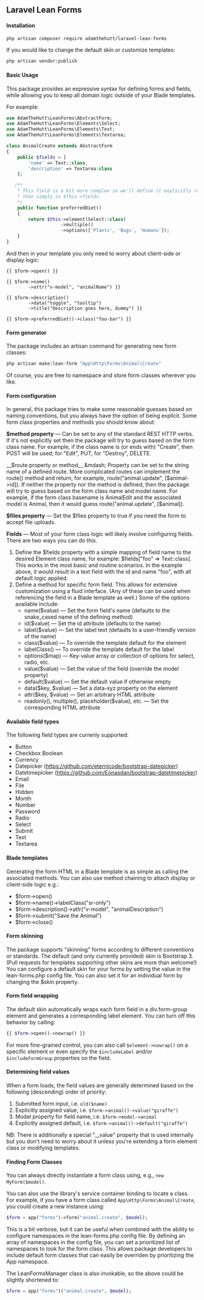 ## Laravel Lean Forms

#### Installation
```bash
php artisan composer require adamthehutt/laravel-lean-forms
```

If you would like to change the default skin or customize templates:
```bash
php artisan vendor:publish
```

#### Basic Usage
This package provides an expressive syntax for defining forms and fields, while 
allowing you to keep all domain logic outside of your Blade templates. 

For example:

```php
use AdamTheHutt\LeanForms\AbstractForm;
use AdamTheHutt\LeanForms\Elements\Select;
use AdamTheHutt\LeanForms\Elements\Text;
use AdamTheHutt\LeanForms\Elements\Textarea;

class AnimalCreate extends AbstractForm
{
    public $fields = [
        'name' => Text::class,
        'description' => Textarea:class
    ];

   /**
    * This field is a bit more complex so we'll define it explicitly rather
    * than simply in $this->fields.
    */
    public function preferredDiet()
    {
        return $this->element(Select::class)
                    ->multiple()
                    ->options(['Plants', 'Bugs', 'Humans']);
    }
}
```

And then in your template you only need to worry about client-side or 
display logic:
```blade
{{ $form->open() }}

{{ $form->name()
        ->attr("v-model", "animalName") }}

{{ $form->description()
        ->data("toggle", "tooltip")
        ->title("Description goes here, dummy") }}

{{ $form->preferredDiet()->class("foo-bar") }}
```

#### Form generator
The package includes an artisan command for generating new form classes:
```bash
php artisan make:lean-form "App\Http\Forms\Animal\Create"
```

Of course, you are free to namespace and store form classes wherever you like.

#### Form configuration
In general, this package tries to make some reasonable guesses based on 
naming conventions, but you always have the option of being explicit. Some
form class properties and methods you should know about:

__$method property__ &mdash; Can be set to any of the standard REST HTTP verbs. 
If it's not explicitly set then the package will try to guess based on the form 
class name. For example, if the class name is (or ends with) "Create", then POST
will be used; for "Edit", PUT; for "Destroy", DELETE.

__$route property or method__ &mdash; Property can be set to the string name of 
a defined route. More complicated routes can implement the route() method and
return, for example, route("animal.update", [$animal->id]). If neither the 
property nor the method is defined, then the package will try to guess based on
the form class name and model name. For example, if the form class basename is 
AnimalEdit and the associated model is Animal, then it would guess
route("animal.update", [$animal]).

__$files property__ &mdash; Set the $files property to true if you need the 
form to accept file uploads.

__Fields__ &mdash; Most of your form class logic will likely involve configuring 
fields. There are two ways you can do this. 
 1. Define the $fields property with a simple mapping of field name to the 
 desired Element class name, for example:
 $fields["foo" => Text::class]. This works in the most basic and routine 
 scenarios. In the example above, it would result in a text field with the id
 and name "foo", with all default logic applied.
 2. Define a method for specific form field. This allows for extensive 
 customization using a fluid interface. (Any of these can be used when 
 referencing the field in a Blade template as well.) Some of the options 
 available include:
     * name($value) &mdash; Set the form field's name (defaults to the snake_cased 
     name of the defining method)
     * id($value) &mdash; Set the id attribute (defaults to the name)
     * label($value) &mdash; Set the label text (defaults to a user-friendly version
     of the name)
     * class($value) &mdash; To override the template default for the element
     * labelClass() &mdash; To override the template default for the label
     * options($map) &mdash; Key-value array or collection of options for select, 
     radio, etc.
     * value($value) &mdash; Set the value of the field (override the model property)
     * default($value) &mdash; Set the default value if otherwise empty
     * data($key, $value) &mdash; Set a data-xyz property on the element
     * attr($key, $value) &mdash; Set an arbitrary HTML attribute
     * readonly(), multiple(), placeholder($value), etc. &mdash; Set the 
     corresponding HTML attribute
     

#### Available field types
The following field types are currenly supported:
 * Button
 * Checkbox Boolean
 * Currency
 * Datepicker (https://github.com/eternicode/bootstrap-datepicker)
 * Datetimepicker (https://github.com/Eonasdan/bootstrap-datetimepicker)
 * Email
 * File
 * Hidden
 * Month
 * Number
 * Password
 * Radio
 * Select
 * Submit
 * Text
 * Textarea

#### Blade templates
Generating the form HTML in a Blade template is as simple as calling the 
associated methods. You can also use method chaining to attach display or client-side 
logic e.g.:
 * $form->open()
 * $form->name()->labelClass("sr-only")
 * $form->description()->attr("v-model", "animalDescription")
 * $form->submit("Save the Animal")
 * $form->close()

#### Form skinning
The package supports "skinning" forms according to different conventions or 
standards. The default (and only currently provided) skin is Bootstrap 3. (Pull
requests for templates supporting other skins are more than welcome!) You can
configure a default skin for your forms by setting the value in the 
lean-forms.php config file. You can also set it for an individual form by 
changing the $skin property.

#### Form field wrapping
The default skin automatically wraps each form field in a div.form-group 
element and generates a corresponding label element. You can turn off this
behavior by calling:
```php
{{ $form->open()->nowrap() }}
```
For more fine-grained control, you can also call ```$element->nowrap()``` on a 
specific element or even specify the ```$includeLabel``` and/or 
```$includeFormGroup``` properties on the field.

#### Determining field values
When a form loads, the field values are generally determined based on the 
following (descending) order of priority:
 1. Submitted form input, i.e. ```old($name)```
 2. Explicitly assigned value, i.e. ```$form->animal()->value("giraffe")```
 3. Model property for field name, i.e. ```$form->model->animal``` 
 4. Explicitly assigned default, i.e. ```$form->animal()->default("giraffe")```
 
NB: There is additionally a special "__value" property that is used internally
but you don't need to worry about it unless you're extending a form element
class or modifying templates.

#### Finding Form Classes
You can always directly instantiate a form class using, e.g., ```new MyForm($model)```.

You can also use the library's service container binding to locate a class. 
For example, if you have a form class called ```App\Http\Forms\Animal\Create```,
you could create a new instance using:
```php
$form = app("forms")->form("animal.create", $model);
```

This is a bit verbose, but it can be useful when combined with the ability to 
configure namespaces in the lean-forms.php config file. By defining an array of
namespaces in the config file, you can set a prioritized list of namespaces to 
look for the form class. This allows package developers to include default
form classes that can easily be overriden by prioritizing the App namespace. 

The LeanFormsManager class is also invokable, so the above could be slightly 
shortened to:
```php
$form = app("forms")("animal.create", $model);
```
